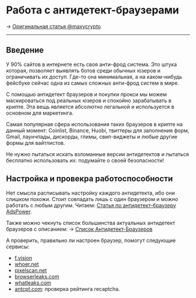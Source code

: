 # Работа с антидетект-браузерами
-> [Оригинальная статья @maxycrypto](https://teletype.in/@maxycrypto/antidetect)

---

## Введение
У 90% сайтов в интернете есть своя анти-фрод система. Это штука которая, позволяет выявлять ботов среди обычных юзеров и ограничивать их доступ. Где-то она минимальная, а на каком-нибудь фейсбуке сейчас одна из самых сложных анти-фрод систем в мире.

С помощью антидетект браузеров и покупки прокси мы можем маскироваться под реальных юзеров и спокойно зарабатывать в крипте. Эта вещь является абсолютно легальной и используется в основном для маркетинга.

Самая популярная сфера использования таких браузеров в крипте на данный момент: Coinlist, Binance, Huobi, твиттеры для заполнения форм, Gmail, лаунчпады, дискорды, глимы, свип-виджеты и любые другие формы для вайтлистов. 

Не нужно пытаться искать взломанные версии антидетектов и пытаться бесплатно использовать их: подумайте о своей безопасности! 

## Настройка и провекра работоспособности
Нет смысла расписывать настройку каждого антидетекта, ибо они слишком похожи.
Стоит совладать лишь с один браузером и можно работать с любым другим.
Читаем: [Статья по антидетект-браузеру AdsPower](../Инструменты/Антидетект-браузеры/Антидетект-браузер%20AdsPower.md).

Также можно чекнуть список большинства актуальных антидетект браузеров с описанием:
-> [Список Антидетект-Браузеров](../Списки/Список%20Антидетект-Браузеров.md)

А проверить, правильно ли настроен браузер, помогут следующие сервисы:
- [f.vision](http://www.f.vision/)
- [whoer.net](https://whoer.net/ru)
- [pixelscan.net](https://pixelscan.net/)
- [browserleaks.com](https://browserleaks.com/)
- [whatleaks.com](https://whatleaks.com/)
- [antcpt.com](https://antcpt.com/eng/information/demo-form/recaptcha-3-test-score.html): проверка рейтинга recaptcha.
